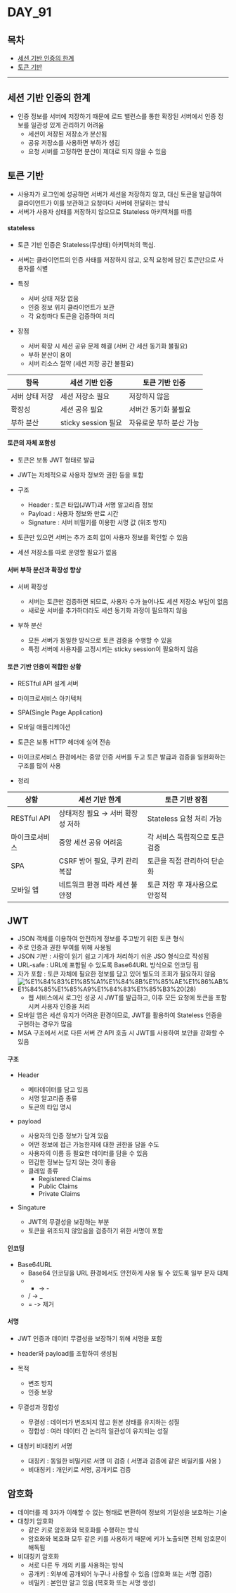 # DAY_91

## 목차
- [세션 기반 인증의 한계](#세션-기반-인증의-한계)
- [토큰 기반](#토큰-기반)

---

## 세션 기반 인증의 한계
- 인증 정보를 서버에 저장하기 때문에 로드 밸런스를 통한 확장된 서버에서 인증 정보를 일관성 있게 관리하기 어려움
  - 세션이 저장된 저장소가 분산됨
  - 공유 저장소를 사용하면 부하가 생김
  - 요청 서버를 고정하면 분산이 제대로 되지 않을 수 있음
 
## 토큰 기반
- 사용자가 로그인에 성공하면 서버가 세션을 저장하지 않고, 대신 토큰을 발급하여 클라이언트가 이를 보관하고 요청마다 서버에 전달하는 방식
- 서버가 사용자 상태를 저장하지 않으므로 Stateless 아키텍처를 따름

#### stateless
- 토큰 기반 인증은 Stateless(무상태) 아키텍처의 핵심.
- 서버는 클라이언트의 인증 사태를 저장하지 않고, 오직 요청에 담긴 토큰만으로 사용자를 식별

- 특징
  - 서버 상태 저장 없음
  - 인증 정보 위치 클라이언트가 보관
  - 각 요청마다 토큰을 검증하여 처리
 
- 장점
  - 서버 확장 시 세션 공유 문제 해결 (서버 간 세션 동기화 불필요)
  - 부하 분산이 용이
  - 서버 리소스 절약 (세션 저장 공간 불필요)

| 항목        | 세션 기반 인증         | 토큰 기반 인증        |
|------------|---------------------|-------------------|
| 서버 상태 저장 | 세션 저장소 필요       | 저장하지 않음         |
| 확장성       | 세션 공유 필요         | 서버간 동기화 불필요   |
| 부하 분산     | sticky session 필요 | 자유로운 부하 분산 가능 |

#### 토큰의 자체 포함성
- 토큰은 보통 JWT 형태로 발급
- JWT는 자체적으로 사용자 정보와 권한 등을 포함

- 구조
  - Header : 토큰 타입(JWT)과 서명 알고리즘 정보
  - Payload : 사용자 정보와 만료 시간
  - Signature : 서버 비밀키를 이용한 서명 값 (위조 방지)
 
- 토큰만 있으면 서버는 추가 조회 없이 사용자 정보를 확인할 수 있음
- 세션 저장소를 따로 운영할 필요가 없음

#### 서버 부하 분산과 확장성 향상
- 서버 확장성
  - 서버는 토큰만 검증하면 되므로, 사용자 수가 늘어나도 세션 저장소 부담이 없음
  - 새로운 서버를 추가하더라도 세션 동기화 과정이 필요하지 않음
 
- 부하 분산
  - 모든 서버가 동일한 방식으로 토큰 검증을 수행할 수 있음
  - 특정 서버에 사용자를 고정시키는 sticky session이 필요하지 않음

#### 토큰 기반 인증이 적합한 상황
- RESTful API 설계 서버
- 마이크로서비스 아키텍처
- SPA(Single Page Application)
- 모바일 애플리케이션

- 토큰은 보통 HTTP 헤더에 실어 전송
- 마이크로서비스 환경에서는 중앙 인증 서버를 두고 토큰 발급과 검증을 일원화하는 구조를 많이 사용

- 정리

| 상황         | 세션 기반 한계               | 토큰 기반 장점            |
|-------------|--------------------------|------------------------|
| RESTful API | 상태저장 필요 → 서버 확장성 저하 | Stateless 요청 처리 가능   |
| 마이크로서비스  | 중앙 세션 공유 어려움          | 각 서비스 독립적으로 토큰 검증 |
| SPA         | CSRF 방어 필요, 쿠키 관리 복잡 | 토큰을 직접 관리하여 단순화    |
| 모바일 앱     | 네트워크 환경 따라 세션 불안정    | 토큰 저장 후 재사용으로 안정적 |


## JWT
- JSON 객체를 이용하여 안전하게 정보를 주고받기 위한 토큰 형식
- 주로 인증과 권한 부여를 위해 사용됨
- JSON 기반 : 사람이 읽기 쉽고 기계가 처리하기 쉬운 JSO 형식으로 작성됨
- URL-safe : URL에 포함될 수 있도록 Base64URL 방식으로 인코딩 됨
- 자가 포함 : 토큰 자체에 필요한 정보를 담고 있어 별도의 조회가 필요하지 않음
- ![%E1%84%83%E1%85%A1%E1%84%8B%E1%85%AE%E1%86%AB%E1%84%85%E1%85%A9%E1%84%83%E1%85%B3%20(28)](https://github.com/user-attachments/assets/1a1d3dd7-7d28-45ba-a3f9-d6ab7b2f39b2)
  - 웹 서비스에서 로그인 성공 시 JWT를 발급하고, 이후 모든 요청에 토큰을 포함시켜 사용자 인증을 처리
- 모바일 앱은 세션 유지가 어려운 환경이므로, JWT를 활용하여 Stateless 인증을 구현하는 경우가 많음
- MSA 구조에서 서로 다른 서버 간 API 호출 시 JWT를 사용하여 보안을 강화할 수 있음

#### 구조
- Header
  - 메타데이터를 담고 있음
  - 서명 알고리즘 종류
  - 토큰의 타입 명시
- payload
  - 사용자의 인증 정보가 담겨 있음
  - 어떤 정보에 접근 가능한지에 대한 권한을 담을 수도
  - 사용자의 이름 등 필요한 데이터를 담을 수 있음
  - 민감한 정보는 담지 않는 것이 좋음
  - 클레임 종류
    - Registered Claims
    - Public Claims
    - Private Claims
   
- Singature
  - JWT의 무결성을 보장하는 부분
  - 토큰을 위조되지 않았음을 검증하기 위한 서명이 포함
 
#### 인코딩
- Base64URL
  - Base64 인코딩을 URL 환경에서도 안전하게 사용 될 수 있도록 일부 문자 대체
  - + -> -
  - / -> _
  - = -> 제거

#### 서명
- JWT 인증과 데이터 무결성을 보장하기 위해 서명을 포함
- header와 payload를 조합하여 생성됨
- 목적
  - 변조 방지
  - 인증 보장
 
- 무결성과 정합성
  - 무결성 : 데이터가 변조되지 않고 원본 상태를 유지하는 성질
  - 정합성 : 여러 데이터 간 논리적 일관성이 유지되는 성질

- 대칭키 비대칭키 서명
  - 대칭키 : 동일한 비밀키로 서명 미 검증 ( 서명과 검증에 같은 비밀키를 사용 )
  - 비대칭키 : 개인키로 서명, 공개키로 검증
 
## 암호화
- 데이터를 제 3자가 이해할 수 없는 형태로 변환하여 정보의 기밀성을 보호하는 기술
- 대칭키 암호화
  - 같은 키로 암호화와 복호화를 수행하는 방식
  - 암호화와 복호화 모두 같은 키를 사용하기 때문에 키가 노출되면 전체 암호문이 해독됨
- 비대칭키 암호화
  - 서로 다른 두 개의 키를 사용하는 방식
  - 공개키 : 외부에 공개되어 누구나 사용할 수 있음 (암호화 또는 서명 검증)
  - 비밀키 : 본인만 알고 있음 (복호화 또는 서명 생성)

